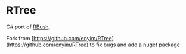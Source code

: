 RTree
=====

C# port of [RBush](https://github.com/mourner/rbush/).

Fork from [https://github.com/enyim/RTree](https://github.com/enyim/RTree) to fix bugs and add a nuget package
